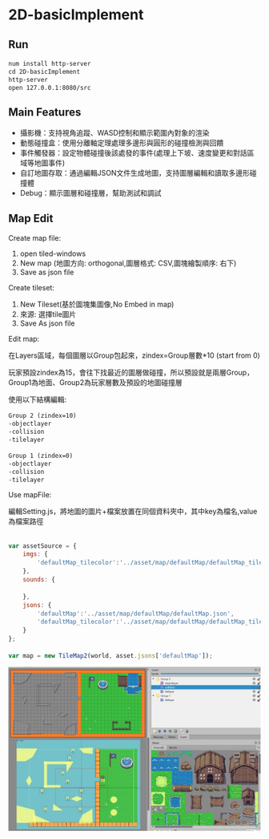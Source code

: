 # 2D-basicImplement

## Run
```
num install http-server
cd 2D-basicImplement
http-server
open 127.0.0.1:8080/src
```

## Main Features

- 攝影機：支持視角追蹤、WASD控制和顯示範圍內對象的渲染
- 動態碰撞盒：使用分離軸定理處理多邊形與圓形的碰撞檢測與回饋
- 事件觸發器：設定物體碰撞後該處發的事件(處理上下坡、速度變更和對話區域等地圖事件)
- 自訂地圖存取：通過編輯JSON文件生成地圖，支持圖層編輯和讀取多邊形碰撞體
- Debug：顯示圖層和碰撞層，幫助測試和調試

## Map Edit

Create map file:

1. open tiled-windows
2. New map (地圖方向: orthogonal,圖層格式: CSV,圖塊繪製順序: 右下)
3. Save as json file

Create tileset:

1. New Tileset(基於圖塊集圖像,No Embed in map)
2. 來源: 選擇tile圖片
3. Save As json file

Edit map:

在Layers區域，每個圖層以Group包起來，zindex=Group層數*10 (start from 0)

玩家預設zindex為15，會往下找最近的圖層做碰撞，所以預設就是兩層Group，Group1為地面、Group2為玩家層數及預設的地圖碰撞層

使用以下結構編輯:
```
Group 2 (zindex=10)
-objectlayer
-collision
-tilelayer

Group 1 (zindex=0)
-objectlayer
-collision
-tilelayer
```

Use mapFile:

編輯Setting.js，將地圖的圖片+檔案放置在同個資料夾中，其中key為檔名,value為檔案路徑

```js

var assetSource = {
    imgs: {
        'defaultMap_tilecolor':'../asset/map/defaultMap/defaultMap_tilecolor.png'
    },
    sounds: {

    },
    jsons: {
        'defaultMap':'../asset/map/defaultMap/defaultMap.json',
        'defaultMap_tilecolor':'../asset/map/defaultMap/defaultMap_tilecolor.json'
    }
};

var map = new TileMap2(world, asset.jsons['defaultMap']);
```
![Alt text](image/mapEdit1.jpg)
